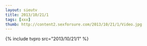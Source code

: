 ```yaml
--- 
layout: sieutv
title: 2013/10/21/1
tags: [xxx]
thumb: http://content2.sexforsure.com/2013/10/21/1/Video.jpg
---
```

{% include tvpro src="2013/10/21/1" %} 
